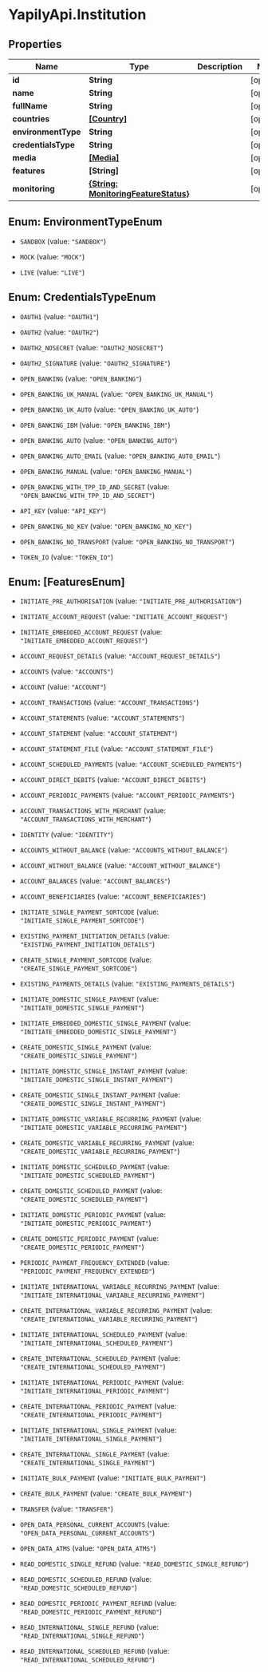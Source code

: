 # YapilyApi.Institution

## Properties

Name | Type | Description | Notes
------------ | ------------- | ------------- | -------------
**id** | **String** |  | [optional] 
**name** | **String** |  | [optional] 
**fullName** | **String** |  | [optional] 
**countries** | [**[Country]**](Country.md) |  | [optional] 
**environmentType** | **String** |  | [optional] 
**credentialsType** | **String** |  | [optional] 
**media** | [**[Media]**](Media.md) |  | [optional] 
**features** | **[String]** |  | [optional] 
**monitoring** | [**{String: MonitoringFeatureStatus}**](MonitoringFeatureStatus.md) |  | [optional] 



## Enum: EnvironmentTypeEnum


* `SANDBOX` (value: `"SANDBOX"`)

* `MOCK` (value: `"MOCK"`)

* `LIVE` (value: `"LIVE"`)





## Enum: CredentialsTypeEnum


* `OAUTH1` (value: `"OAUTH1"`)

* `OAUTH2` (value: `"OAUTH2"`)

* `OAUTH2_NOSECRET` (value: `"OAUTH2_NOSECRET"`)

* `OAUTH2_SIGNATURE` (value: `"OAUTH2_SIGNATURE"`)

* `OPEN_BANKING` (value: `"OPEN_BANKING"`)

* `OPEN_BANKING_UK_MANUAL` (value: `"OPEN_BANKING_UK_MANUAL"`)

* `OPEN_BANKING_UK_AUTO` (value: `"OPEN_BANKING_UK_AUTO"`)

* `OPEN_BANKING_IBM` (value: `"OPEN_BANKING_IBM"`)

* `OPEN_BANKING_AUTO` (value: `"OPEN_BANKING_AUTO"`)

* `OPEN_BANKING_AUTO_EMAIL` (value: `"OPEN_BANKING_AUTO_EMAIL"`)

* `OPEN_BANKING_MANUAL` (value: `"OPEN_BANKING_MANUAL"`)

* `OPEN_BANKING_WITH_TPP_ID_AND_SECRET` (value: `"OPEN_BANKING_WITH_TPP_ID_AND_SECRET"`)

* `API_KEY` (value: `"API_KEY"`)

* `OPEN_BANKING_NO_KEY` (value: `"OPEN_BANKING_NO_KEY"`)

* `OPEN_BANKING_NO_TRANSPORT` (value: `"OPEN_BANKING_NO_TRANSPORT"`)

* `TOKEN_IO` (value: `"TOKEN_IO"`)





## Enum: [FeaturesEnum]


* `INITIATE_PRE_AUTHORISATION` (value: `"INITIATE_PRE_AUTHORISATION"`)

* `INITIATE_ACCOUNT_REQUEST` (value: `"INITIATE_ACCOUNT_REQUEST"`)

* `INITIATE_EMBEDDED_ACCOUNT_REQUEST` (value: `"INITIATE_EMBEDDED_ACCOUNT_REQUEST"`)

* `ACCOUNT_REQUEST_DETAILS` (value: `"ACCOUNT_REQUEST_DETAILS"`)

* `ACCOUNTS` (value: `"ACCOUNTS"`)

* `ACCOUNT` (value: `"ACCOUNT"`)

* `ACCOUNT_TRANSACTIONS` (value: `"ACCOUNT_TRANSACTIONS"`)

* `ACCOUNT_STATEMENTS` (value: `"ACCOUNT_STATEMENTS"`)

* `ACCOUNT_STATEMENT` (value: `"ACCOUNT_STATEMENT"`)

* `ACCOUNT_STATEMENT_FILE` (value: `"ACCOUNT_STATEMENT_FILE"`)

* `ACCOUNT_SCHEDULED_PAYMENTS` (value: `"ACCOUNT_SCHEDULED_PAYMENTS"`)

* `ACCOUNT_DIRECT_DEBITS` (value: `"ACCOUNT_DIRECT_DEBITS"`)

* `ACCOUNT_PERIODIC_PAYMENTS` (value: `"ACCOUNT_PERIODIC_PAYMENTS"`)

* `ACCOUNT_TRANSACTIONS_WITH_MERCHANT` (value: `"ACCOUNT_TRANSACTIONS_WITH_MERCHANT"`)

* `IDENTITY` (value: `"IDENTITY"`)

* `ACCOUNTS_WITHOUT_BALANCE` (value: `"ACCOUNTS_WITHOUT_BALANCE"`)

* `ACCOUNT_WITHOUT_BALANCE` (value: `"ACCOUNT_WITHOUT_BALANCE"`)

* `ACCOUNT_BALANCES` (value: `"ACCOUNT_BALANCES"`)

* `ACCOUNT_BENEFICIARIES` (value: `"ACCOUNT_BENEFICIARIES"`)

* `INITIATE_SINGLE_PAYMENT_SORTCODE` (value: `"INITIATE_SINGLE_PAYMENT_SORTCODE"`)

* `EXISTING_PAYMENT_INITIATION_DETAILS` (value: `"EXISTING_PAYMENT_INITIATION_DETAILS"`)

* `CREATE_SINGLE_PAYMENT_SORTCODE` (value: `"CREATE_SINGLE_PAYMENT_SORTCODE"`)

* `EXISTING_PAYMENTS_DETAILS` (value: `"EXISTING_PAYMENTS_DETAILS"`)

* `INITIATE_DOMESTIC_SINGLE_PAYMENT` (value: `"INITIATE_DOMESTIC_SINGLE_PAYMENT"`)

* `INITIATE_EMBEDDED_DOMESTIC_SINGLE_PAYMENT` (value: `"INITIATE_EMBEDDED_DOMESTIC_SINGLE_PAYMENT"`)

* `CREATE_DOMESTIC_SINGLE_PAYMENT` (value: `"CREATE_DOMESTIC_SINGLE_PAYMENT"`)

* `INITIATE_DOMESTIC_SINGLE_INSTANT_PAYMENT` (value: `"INITIATE_DOMESTIC_SINGLE_INSTANT_PAYMENT"`)

* `CREATE_DOMESTIC_SINGLE_INSTANT_PAYMENT` (value: `"CREATE_DOMESTIC_SINGLE_INSTANT_PAYMENT"`)

* `INITIATE_DOMESTIC_VARIABLE_RECURRING_PAYMENT` (value: `"INITIATE_DOMESTIC_VARIABLE_RECURRING_PAYMENT"`)

* `CREATE_DOMESTIC_VARIABLE_RECURRING_PAYMENT` (value: `"CREATE_DOMESTIC_VARIABLE_RECURRING_PAYMENT"`)

* `INITIATE_DOMESTIC_SCHEDULED_PAYMENT` (value: `"INITIATE_DOMESTIC_SCHEDULED_PAYMENT"`)

* `CREATE_DOMESTIC_SCHEDULED_PAYMENT` (value: `"CREATE_DOMESTIC_SCHEDULED_PAYMENT"`)

* `INITIATE_DOMESTIC_PERIODIC_PAYMENT` (value: `"INITIATE_DOMESTIC_PERIODIC_PAYMENT"`)

* `CREATE_DOMESTIC_PERIODIC_PAYMENT` (value: `"CREATE_DOMESTIC_PERIODIC_PAYMENT"`)

* `PERIODIC_PAYMENT_FREQUENCY_EXTENDED` (value: `"PERIODIC_PAYMENT_FREQUENCY_EXTENDED"`)

* `INITIATE_INTERNATIONAL_VARIABLE_RECURRING_PAYMENT` (value: `"INITIATE_INTERNATIONAL_VARIABLE_RECURRING_PAYMENT"`)

* `CREATE_INTERNATIONAL_VARIABLE_RECURRING_PAYMENT` (value: `"CREATE_INTERNATIONAL_VARIABLE_RECURRING_PAYMENT"`)

* `INITIATE_INTERNATIONAL_SCHEDULED_PAYMENT` (value: `"INITIATE_INTERNATIONAL_SCHEDULED_PAYMENT"`)

* `CREATE_INTERNATIONAL_SCHEDULED_PAYMENT` (value: `"CREATE_INTERNATIONAL_SCHEDULED_PAYMENT"`)

* `INITIATE_INTERNATIONAL_PERIODIC_PAYMENT` (value: `"INITIATE_INTERNATIONAL_PERIODIC_PAYMENT"`)

* `CREATE_INTERNATIONAL_PERIODIC_PAYMENT` (value: `"CREATE_INTERNATIONAL_PERIODIC_PAYMENT"`)

* `INITIATE_INTERNATIONAL_SINGLE_PAYMENT` (value: `"INITIATE_INTERNATIONAL_SINGLE_PAYMENT"`)

* `CREATE_INTERNATIONAL_SINGLE_PAYMENT` (value: `"CREATE_INTERNATIONAL_SINGLE_PAYMENT"`)

* `INITIATE_BULK_PAYMENT` (value: `"INITIATE_BULK_PAYMENT"`)

* `CREATE_BULK_PAYMENT` (value: `"CREATE_BULK_PAYMENT"`)

* `TRANSFER` (value: `"TRANSFER"`)

* `OPEN_DATA_PERSONAL_CURRENT_ACCOUNTS` (value: `"OPEN_DATA_PERSONAL_CURRENT_ACCOUNTS"`)

* `OPEN_DATA_ATMS` (value: `"OPEN_DATA_ATMS"`)

* `READ_DOMESTIC_SINGLE_REFUND` (value: `"READ_DOMESTIC_SINGLE_REFUND"`)

* `READ_DOMESTIC_SCHEDULED_REFUND` (value: `"READ_DOMESTIC_SCHEDULED_REFUND"`)

* `READ_DOMESTIC_PERIODIC_PAYMENT_REFUND` (value: `"READ_DOMESTIC_PERIODIC_PAYMENT_REFUND"`)

* `READ_INTERNATIONAL_SINGLE_REFUND` (value: `"READ_INTERNATIONAL_SINGLE_REFUND"`)

* `READ_INTERNATIONAL_SCHEDULED_REFUND` (value: `"READ_INTERNATIONAL_SCHEDULED_REFUND"`)




